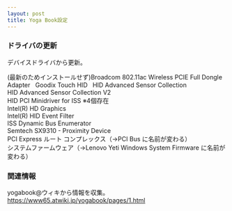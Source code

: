 ```yaml
---
layout: post
title: Yoga Book設定
---
```

### ドライバの更新  
デバイスドライバから更新。  

(最新のためインストールせず)Broadcom 802.11ac Wireless PCIE Full Dongle Adapter   
Goodix Touch HID  
HID Advanced Sensor Collection  
HID Advanced Sensor Collection V2  
HID PCI Minidriver for ISS  ※4個存在  
Intel(R) HD Graphics  
Intel(R) HID Event Filter  
ISS Dynamic Bus Enumerator  
Semtech SX9310 - Proximity Device  
PCI Express ルート コンプレックス（→PCI Bus に名前が変わる）  
システムファームウェア（→Lenovo Yeti Windows System Firmware に名前が変わる）  

### 関連情報
yogabook@ウィキから情報を収集。  
https://www65.atwiki.jp/yogabook/pages/1.html  

